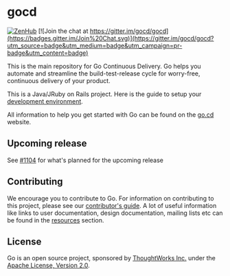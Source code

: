 # gocd

[![ZenHub](https://raw.githubusercontent.com/ZenHubIO/support/master/zenhub-badge.png)](https://zenhub.io)
[![Join the chat at https://gitter.im/gocd/gocd](https://badges.gitter.im/Join%20Chat.svg)](https://gitter.im/gocd/gocd?utm_source=badge&utm_medium=badge&utm_campaign=pr-badge&utm_content=badge)


This is the main repository for Go Continuous Delivery. Go helps you automate and streamline the build-test-release cycle for worry-free, continuous delivery of your product.

This is a Java/JRuby on Rails project. Here is the guide to setup your [development environment](https://github.com/gocd/documentation/blob/master/developer/2/2.1.md).

All information to help you get started with Go can be found on the <a href="http://www.go.cd/">go.cd</a> website.

## Upcoming release

See [#1104](https://github.com/gocd/gocd/issues/1104) for what's planned for the upcoming release

## Contributing

We encourage you to contribute to Go. For information on contributing to this project, please see our <a href="http://www.go.cd/contribute/">contributor's guide</a>.
A lot of useful information like links to user documentation, design documentation, mailing lists etc can be found in the <a href="http://www.go.cd/community/resources.html">resources</a> section.

## License

Go is an open source project, sponsored by <a href="http://www.thoughtworks.com/">ThoughtWorks Inc.</a> under the <a href="http://www.apache.org/licenses/LICENSE-2.0">Apache License, Version 2.0</a>.
